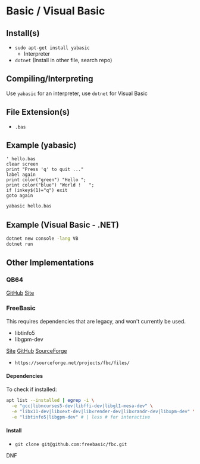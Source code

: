 # Basic / Visual Basic

## Install(s)

* `sudo apt-get install yabasic`
  * Interpreter
* `dotnet` (Install in other file, search repo)

## Compiling/Interpreting

Use `yabasic` for an interpreter, use `dotnet` for Visual Basic

## File Extension(s)

* `.bas`


## Example (yabasic)

```basic
' hello.bas
clear screen
print "Press 'q' to quit ..."
label again
print color("green") "Hello ";
print color("blue") "World !   ";
if (inkey$(1)="q") exit
goto again
```

```sh
yabasic hello.bas
```

## Example (Visual Basic - .NET)

```sh
dotnet new console -lang VB
dotnet run
```

## Other Implementations

### QB64

[GitHub](https://github.com/QB64Official/qb64)
[Site](https://qb64.com/)

### FreeBasic

This requires dependencies that are legacy, and won't currently be used.

* libtinfo5
* libgpm-dev

[Site](https://www.freebasic.net/)
[GitHub](https://github.com/freebasic/fbc)
[SourceForge](https://sourceforge.net/projects/fbc/files/)


* `https://sourceforge.net/projects/fbc/files/`

#### Dependencies

To check if installed:

```sh
apt list --installed | egrep -i \
  -e "gcc|libncurses5-dev|libffi-dev|libgl1-mesa-dev" \
  -e "libx11-dev|libxext-dev|libxrender-dev|libxrandr-dev|libxpm-dev" \
  -e "libtinfo5|libgpm-dev" # | less # for interactive
```

#### Install

* `git clone git@github.com:freebasic/fbc.git`

DNF
